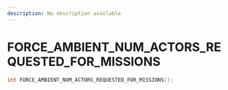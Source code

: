 ```yaml
---
description: No description available 
---
```


# FORCE_AMBIENT_NUM_ACTORS_REQUESTED_FOR_MISSIONS

```cpp
int FORCE_AMBIENT_NUM_ACTORS_REQUESTED_FOR_MISSIONS();
```